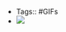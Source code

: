 - Tags:: #GIFs
- ![](https://firebasestorage.googleapis.com/v0/b/firescript-577a2.appspot.com/o/imgs%2Fapp%2FRoam-Collective%2Fpo_qw7TKMb.gif?alt=media&token=c5b5d3fd-7e57-47e0-9349-ae84b92c059a)
